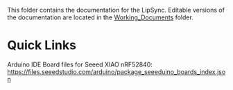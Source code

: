 This folder contains the documentation for the LipSync. Editable versions of the documentation are located in the [Working_Documents](Documentation/Working_Documents) folder.

# Quick Links
Arduino IDE Board files for Seeed XIAO nRF52840: https://files.seeedstudio.com/arduino/package_seeeduino_boards_index.json
